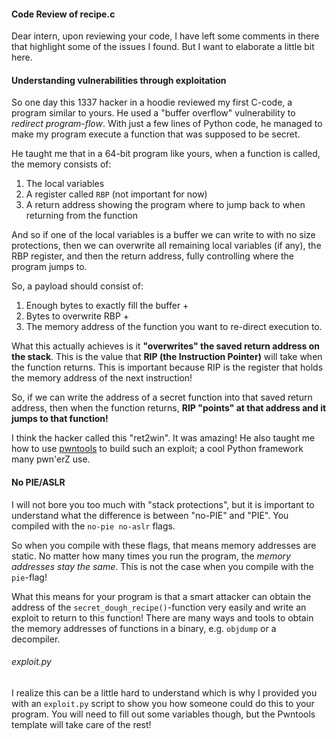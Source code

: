 #### Code Review of recipe.c

Dear intern, upon reviewing your code, I have left some comments in there that highlight some of the issues I found. But I want to elaborate a little bit here.

#### Understanding vulnerabilities through exploitation

So one day this 1337 hacker in a hoodie reviewed my first C-code, a program similar to yours. He used a "buffer overflow" vulnerability to *redirect program-flow*.
With just a few lines of Python code, he managed to make my program execute a function that was supposed to be secret.

He taught me that in a 64-bit program like yours, when a function is called, the memory consists of:

1) The local variables
2) A register called `RBP` (not important for now)
3) A return address showing the program where to jump back to when returning from the function

And so if one of the local variables is a buffer we can write to with no size protections, then we can overwrite all remaining local variables (if any), the RBP register, and then the return address, fully controlling where the program jumps to.

So, a payload should consist of:

1) Enough bytes to exactly fill the buffer +
2) Bytes to overwrite RBP +
3) The memory address of the function you want to re-direct execution to.

What this actually achieves is it **"overwrites" the saved return address on the stack**. This is the value that **RIP (the Instruction Pointer)** will take when the function returns. This is important because RIP is the register that holds the memory address of the next instruction!

So, if we can write the address of a secret function into that saved return address, then when the function returns, **RIP "points" at that address and it jumps to that function!**

I think the hacker called this "ret2win". It was amazing! He also taught me how to use [pwntools](https://docs.pwntools.com) to build such an exploit; a cool Python framework many pwn'erZ use.

#### No PIE/ASLR

I will not bore you too much with "stack protections", but it is important to understand what the difference is between "no-PIE" and "PIE". You compiled with the ``no-pie no-aslr`` flags.

So when you compile with these flags, that means memory addresses are static. No matter how many times you run the program, the *memory addresses stay the same*. This is not the case when you compile with the ``pie``-flag!

What this means for your program is that a smart attacker can obtain the address of the ``secret_dough_recipe()``-function very easily and write an exploit to return to this function!
There are many ways and tools to obtain the memory addresses of functions in a binary, e.g. `objdump` or a decompiler.

###### exploit.py

I realize this can be a little hard to understand which is why I provided you with an `exploit.py` script to show you how someone could do this to your program. You will need to fill out some variables though, but the Pwntools template will take care of the rest!
